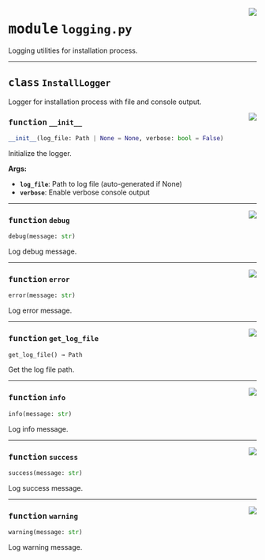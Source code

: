 <!-- markdownlint-disable -->

<a href="https://github.com/henriqueslab/rxiv-maker/blob/main/src/src/rxiv_maker/install/utils/logging.py#L0"><img align="right" style="float:right;" src="https://img.shields.io/badge/-source-cccccc?style=flat-square"></a>

# <kbd>module</kbd> `logging.py`
Logging utilities for installation process. 



---

## <kbd>class</kbd> `InstallLogger`
Logger for installation process with file and console output. 

<a href="https://github.com/henriqueslab/rxiv-maker/blob/main/src/src/rxiv_maker/install/utils/logging.py#L14"><img align="right" style="float:right;" src="https://img.shields.io/badge/-source-cccccc?style=flat-square"></a>

### <kbd>function</kbd> `__init__`

```python
__init__(log_file: Path | None = None, verbose: bool = False)
```

Initialize the logger. 



**Args:**
 
 - <b>`log_file`</b>:  Path to log file (auto-generated if None) 
 - <b>`verbose`</b>:  Enable verbose console output 




---

<a href="https://github.com/henriqueslab/rxiv-maker/blob/main/src/src/rxiv_maker/install/utils/logging.py#L65"><img align="right" style="float:right;" src="https://img.shields.io/badge/-source-cccccc?style=flat-square"></a>

### <kbd>function</kbd> `debug`

```python
debug(message: str)
```

Log debug message. 

---

<a href="https://github.com/henriqueslab/rxiv-maker/blob/main/src/src/rxiv_maker/install/utils/logging.py#L60"><img align="right" style="float:right;" src="https://img.shields.io/badge/-source-cccccc?style=flat-square"></a>

### <kbd>function</kbd> `error`

```python
error(message: str)
```

Log error message. 

---

<a href="https://github.com/henriqueslab/rxiv-maker/blob/main/src/src/rxiv_maker/install/utils/logging.py#L74"><img align="right" style="float:right;" src="https://img.shields.io/badge/-source-cccccc?style=flat-square"></a>

### <kbd>function</kbd> `get_log_file`

```python
get_log_file() → Path
```

Get the log file path. 

---

<a href="https://github.com/henriqueslab/rxiv-maker/blob/main/src/src/rxiv_maker/install/utils/logging.py#L51"><img align="right" style="float:right;" src="https://img.shields.io/badge/-source-cccccc?style=flat-square"></a>

### <kbd>function</kbd> `info`

```python
info(message: str)
```

Log info message. 

---

<a href="https://github.com/henriqueslab/rxiv-maker/blob/main/src/src/rxiv_maker/install/utils/logging.py#L69"><img align="right" style="float:right;" src="https://img.shields.io/badge/-source-cccccc?style=flat-square"></a>

### <kbd>function</kbd> `success`

```python
success(message: str)
```

Log success message. 

---

<a href="https://github.com/henriqueslab/rxiv-maker/blob/main/src/src/rxiv_maker/install/utils/logging.py#L55"><img align="right" style="float:right;" src="https://img.shields.io/badge/-source-cccccc?style=flat-square"></a>

### <kbd>function</kbd> `warning`

```python
warning(message: str)
```

Log warning message. 


